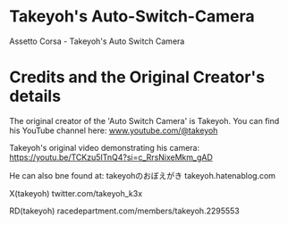 # Takeyoh's Auto-Switch-Camera
Assetto Corsa - Takeyoh's Auto Switch Camera


# Credits and the Original Creator's details
The original creator of the 'Auto Switch Camera' is Takeyoh.  You can find his YouTube channel here:
www.youtube.com/@takeyoh

Takeyoh's original video demonstrating his camera:
https://youtu.be/TCKzu5ITnQ4?si=c_RrsNixeMkm_gAD

He can also bne found at:
takeyohのおぼえがき
takeyoh.hatenablog.com

X(takeyoh)
twitter.com/takeyoh_k3x

RD(takeyoh)
racedepartment.com/members/takeyoh.2295553
